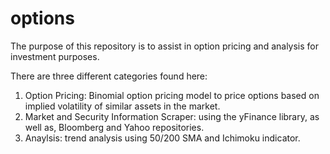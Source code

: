 # options
The purpose of this repository is to assist in option pricing and analysis for investment purposes.

There are three different categories found here:

1) Option Pricing: Binomial option pricing model to price options based on implied volatility of similar assets in the market. 
2) Market and Security Information Scraper: using the yFinance library, as well as, Bloomberg and Yahoo repositories.
3) Anaylsis: trend analysis using 50/200 SMA and Ichimoku indicator.



